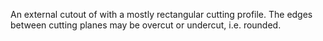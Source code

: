 An external cutout of with a mostly rectangular cutting profile.  The edges between cutting planes may be overcut or undercut, i.e. rounded.